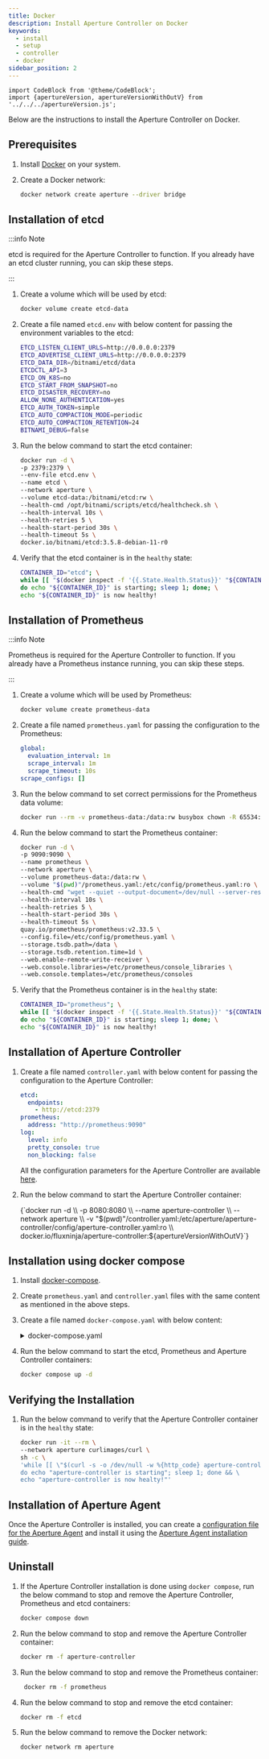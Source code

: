 ```yaml
---
title: Docker
description: Install Aperture Controller on Docker
keywords:
  - install
  - setup
  - controller
  - docker
sidebar_position: 2
---
```


```mdx-code-block
import CodeBlock from '@theme/CodeBlock';
import {apertureVersion, apertureVersionWithOutV} from '../../../apertureVersion.js';
```

Below are the instructions to install the Aperture Controller on Docker.

## Prerequisites

1. Install [Docker](https://docs.docker.com/get-docker/) on your system.

2. Create a Docker network:

   ```bash
   docker network create aperture --driver bridge
   ```

## Installation of etcd

:::info Note

etcd is required for the Aperture Controller to function. If you already have an
etcd cluster running, you can skip these steps.

:::

1. Create a volume which will be used by etcd:

   ```bash
   docker volume create etcd-data
   ```

2. Create a file named `etcd.env` with below content for passing the environment
   variables to the etcd:

   ```bash
   ETCD_LISTEN_CLIENT_URLS=http://0.0.0.0:2379
   ETCD_ADVERTISE_CLIENT_URLS=http://0.0.0.0:2379
   ETCD_DATA_DIR=/bitnami/etcd/data
   ETCDCTL_API=3
   ETCD_ON_K8S=no
   ETCD_START_FROM_SNAPSHOT=no
   ETCD_DISASTER_RECOVERY=no
   ALLOW_NONE_AUTHENTICATION=yes
   ETCD_AUTH_TOKEN=simple
   ETCD_AUTO_COMPACTION_MODE=periodic
   ETCD_AUTO_COMPACTION_RETENTION=24
   BITNAMI_DEBUG=false
   ```

3. Run the below command to start the etcd container:

   ```bash
   docker run -d \
   -p 2379:2379 \
   --env-file etcd.env \
   --name etcd \
   --network aperture \
   --volume etcd-data:/bitnami/etcd:rw \
   --health-cmd /opt/bitnami/scripts/etcd/healthcheck.sh \
   --health-interval 10s \
   --health-retries 5 \
   --health-start-period 30s \
   --health-timeout 5s \
   docker.io/bitnami/etcd:3.5.8-debian-11-r0
   ```

4. Verify that the etcd container is in the `healthy` state:

   ```bash
   CONTAINER_ID="etcd"; \
   while [[ "$(docker inspect -f '{{.State.Health.Status}}' "${CONTAINER_ID}")" != "healthy" ]]; \
   do echo "${CONTAINER_ID}" is starting; sleep 1; done; \
   echo "${CONTAINER_ID}" is now healthy!
   ```

## Installation of Prometheus

:::info Note

Prometheus is required for the Aperture Controller to function. If you already
have a Prometheus instance running, you can skip these steps.

:::

1. Create a volume which will be used by Prometheus:

   ```bash
   docker volume create prometheus-data
   ```

2. Create a file named `prometheus.yaml` for passing the configuration to the
   Prometheus:

   ```yaml
   global:
     evaluation_interval: 1m
     scrape_interval: 1m
     scrape_timeout: 10s
   scrape_configs: []
   ```

3. Run the below command to set correct permissions for the Prometheus data
   volume:

   ```bash
   docker run --rm -v prometheus-data:/data:rw busybox chown -R 65534:65534 /data
   ```

4. Run the below command to start the Prometheus container:

   ```bash
   docker run -d \
   -p 9090:9090 \
   --name prometheus \
   --network aperture \
   --volume prometheus-data:/data:rw \
   --volume "$(pwd)"/prometheus.yaml:/etc/config/prometheus.yaml:ro \
   --health-cmd "wget --quiet --output-document=/dev/null --server-response --spider localhost:9090/-/ready 2>&1 | grep \"200 OK\" || exit 1" \
   --health-interval 10s \
   --health-retries 5 \
   --health-start-period 30s \
   --health-timeout 5s \
   quay.io/prometheus/prometheus:v2.33.5 \
   --config.file=/etc/config/prometheus.yaml \
   --storage.tsdb.path=/data \
   --storage.tsdb.retention.time=1d \
   --web.enable-remote-write-receiver \
   --web.console.libraries=/etc/prometheus/console_libraries \
   --web.console.templates=/etc/prometheus/consoles
   ```

5. Verify that the Prometheus container is in the `healthy` state:

   ```bash
   CONTAINER_ID="prometheus"; \
   while [[ "$(docker inspect -f '{{.State.Health.Status}}' "${CONTAINER_ID}")" != "healthy" ]]; \
   do echo "${CONTAINER_ID}" is starting; sleep 1; done; \
   echo "${CONTAINER_ID}" is now healthy!
   ```

## Installation of Aperture Controller

1. Create a file named `controller.yaml` with below content for passing the
   configuration to the Aperture Controller:

   ```yaml
   etcd:
     endpoints:
       - http://etcd:2379
   prometheus:
     address: "http://prometheus:9090"
   log:
     level: info
     pretty_console: true
     non_blocking: false
   ```

   All the configuration parameters for the Aperture Controller are available
   [here](/reference/configuration/controller.md).

2. Run the below command to start the Aperture Controller container:

   <CodeBlock language="bash">
   {`docker run -d \\
   -p 8080:8080 \\
   --name aperture-controller \\
   --network aperture \\
   -v "$(pwd)"/controller.yaml:/etc/aperture/aperture-controller/config/aperture-controller.yaml:ro \\
   docker.io/fluxninja/aperture-controller:${apertureVersionWithOutV}`}
   </CodeBlock>

## Installation using docker compose

1. Install [docker-compose](https://docs.docker.com/compose/install/).

2. Create `prometheus.yaml` and `controller.yaml` files with the same content as
   mentioned in the above steps.

3. Create a file named `docker-compose.yaml` with below content:

   <details><summary>docker-compose.yaml</summary>
   <p>
   <CodeBlock language="yaml">
   {`version: '3'
   services:
     etcd:
       image: docker.io/bitnami/etcd:3.5.8-debian-11-r0
       container_name: etcd
       healthcheck:
         test: ["CMD", "/opt/bitnami/scripts/etcd/healthcheck.sh"]
         interval: 10s
         timeout: 5s
         retries: 5
         start_period: 60s
       environment:
         - ETCD_LISTEN_CLIENT_URLS=http://0.0.0.0:2379
         - ETCD_ADVERTISE_CLIENT_URLS=http://0.0.0.0:2379
         - ETCD_DATA_DIR=/bitnami/etcd/data
         - ETCDCTL_API=3
         - ETCD_ON_K8S=no
         - ETCD_START_FROM_SNAPSHOT=no
         - ETCD_DISASTER_RECOVERY=no
         - ALLOW_NONE_AUTHENTICATION=yes
         - ETCD_AUTH_TOKEN=simple
         - ETCD_AUTO_COMPACTION_MODE=periodic
         - ETCD_AUTO_COMPACTION_RETENTION=24
         - BITNAMI_DEBUG=false
       ports:
         - 2379:2379
       volumes:
         - etcd-data:/bitnami/etcd:rw
       networks:
         - aperture
     prometheus-init:
       image: busybox
       user: root
       group_add:
         - '65534'
       volumes:
         - prometheus-data:/data:rw
       command: chown -R 65534:65534 /data
     prometheus:
       image: quay.io/prometheus/prometheus:v2.33.5
       container_name: prometheus
       command:
         - '--config.file=/etc/config/prometheus.yaml'
         - '--storage.tsdb.path=/data'
         - '--storage.tsdb.retention.time=1d'
         - '--web.enable-remote-write-receiver'
         - '--web.console.libraries=/etc/prometheus/console_libraries'
         - '--web.console.templates=/etc/prometheus/consoles'
       ports:
         - 9090:9090
       user: "65534:65534"
       depends_on:
         prometheus-init:
           condition: service_completed_successfully
       volumes:
         - ./prometheus.yaml:/etc/config/prometheus.yaml:ro
         - prometheus-data:/data:rw
       networks:
         - aperture
     controller:
       image: docker.io/fluxninja/aperture-controller:${apertureVersionWithOutV}
       container_name: aperture-controller
       ports:
         - 8080:8080
       volumes:
         - ./controller.yaml:/etc/aperture/aperture-controller/config/aperture-controller.yaml:ro
       networks:
         - aperture
       restart: on-failure
       depends_on:
         etcd:
           condition: service_healthy
   volumes:
     prometheus-data:
     etcd-data:
   networks:
     aperture:
       name: aperture
       external: true
   `}
   </CodeBlock>
   </p>
   </details>

4. Run the below command to start the etcd, Prometheus and Aperture Controller
   containers:

   ```bash
   docker compose up -d
   ```

## Verifying the Installation

1. Run the below command to verify that the Aperture Controller container is in
   the `healthy` state:

   ```bash
   docker run -it --rm \
   --network aperture curlimages/curl \
   sh -c \
   'while [[ \"$(curl -s -o /dev/null -w %{http_code} aperture-controller:8080/v1/status/system/readiness)\" != \"200\" ]]; \
   do echo "aperture-controller is starting"; sleep 1; done && \
   echo "aperture-controller is now healty!"'
   ```

## Installation of Aperture Agent

Once the Aperture Controller is installed, you can create a
[configuration file for the Aperture Agent](/get-started/self-hosting/agent/agent.md#configuration)
and install it using the
[Aperture Agent installation guide](/get-started/self-hosting/agent/agent.md).

## Uninstall

1. If the Aperture Controller installation is done using `docker compose`, run
   the below command to stop and remove the Aperture Controller, Prometheus and
   etcd containers:

   ```bash
   docker compose down
   ```

2. Run the below command to stop and remove the Aperture Controller container:

   ```bash
   docker rm -f aperture-controller
   ```

3. Run the below command to stop and remove the Prometheus container:

   ```bash
    docker rm -f prometheus
   ```

4. Run the below command to stop and remove the etcd container:

   ```bash
   docker rm -f etcd
   ```

5. Run the below command to remove the Docker network:

   ```bash
   docker network rm aperture
   ```
